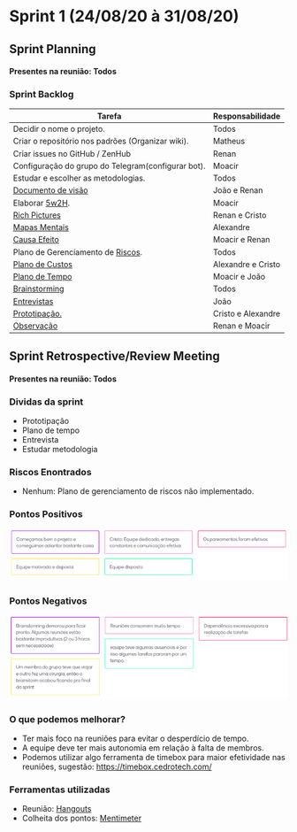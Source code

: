 # Sprint 1 (24/08/20 à 31/08/20)


## Sprint Planning
#### Presentes na reunião: Todos

###  Sprint Backlog

|Tarefa|Responsabilidade|
|---|----|
| Decidir o nome o projeto.|Todos|
| Criar o repositório nos padrões (Organizar wiki).| Matheus|
| Criar issues no GitHub / ZenHub| Renan|
| Configuração do grupo do Telegram(configurar bot).|Moacir|
| Estudar e escolher as metodologias.| Todos|
| [Documento de visão](https://github.com/UnBArqDsw/2020.1_G7_TCM/blob/master/docs/base/documento_de_visao.md) |João e Renan|
| Elaborar [5w2H](https://github.com/UnBArqDsw/2020.1_G7_TCM/blob/master/docs/base/5w2h.md).| Moacir|
| [Rich Pictures](https://github.com/UnBArqDsw/2020.1_G7_TCM/blob/master/docs/base/rich_picture.md)| Renan e Cristo|
| [Mapas Mentais](https://github.com/UnBArqDsw/2020.1_G7_TCM/blob/master/docs/base/mapa_mental.md) |Alexandre|
| [Causa Efeito](https://github.com/UnBArqDsw/2020.1_G7_TCM/blob/master/docs/base/causa_e_efeito.md) |Moacir e Renan|
| Plano de Gerenciamento de [Riscos](https://github.com/UnBArqDsw/2020.1_G7_TCM/blob/master/docs/base/plano_de_gerencia_de_risco.md).|Todos|
| [Plano de Custos](https://github.com/UnBArqDsw/2020.1_G7_TCM/blob/master/docs/base/plano_de_gerenciamento_de_custo.md) |Alexandre e Cristo|
| [Plano de Tempo](https://github.com/UnBArqDsw/2020.1_G7_TCM/blob/master/docs/base/Gerenciamento_Cronograma.md) |Moacir e João|
|[Brainstorming](https://github.com/UnBArqDsw/2020.1_G7_TCM/blob/master/docs/base/Brainstorm.md) |Todos|
|[Entrevistas](https://github.com/UnBArqDsw/2020.1_G7_TCM/blob/master/docs/base/entrevista.md) |João|
|[Prototipação.](https://github.com/UnBArqDsw/2020.1_G7_TCM/blob/master/docs/base/prototipo_alta_fidelidade.md) |Cristo e Alexandre|
|[Observação](https://github.com/UnBArqDsw/2020.1_G7_TCM/blob/master/docs/base/observacao.md) |Renan e Moacir|

## Sprint Retrospective/Review Meeting

#### Presentes na reunião: Todos

### Dividas da sprint
- Prototipação
- Plano de tempo
- Entrevista
- Estudar metodologia

### Riscos Enontrados

- Nenhum: Plano de gerenciamento de riscos não implementado.


### Pontos Positivos

![pontos positivos](../assets/Sprints/S1-positivos.png)

### Pontos Negativos

![pontos negativos](../assets/Sprints/S1-negativos.png)

### O que podemos melhorar?
- Ter mais foco na reuniões para evitar o desperdício de tempo.
- A equipe deve ter mais autonomia em relação à falta de membros.
- Podemos utilizar algo ferramenta de timebox para maior efetividade nas reuniões, sugestão: https://timebox.cedrotech.com/


### Ferramentas utilizadas

- Reunião: [Hangouts](https://hangouts.google.com/)
- Colheita dos pontos: [Mentimeter](https://www.mentimeter.com/)



